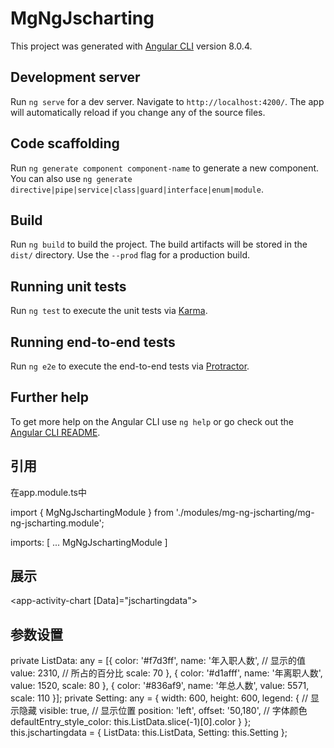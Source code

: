 # MgNgJscharting

This project was generated with [Angular CLI](https://github.com/angular/angular-cli) version 8.0.4.

## Development server

Run `ng serve` for a dev server. Navigate to `http://localhost:4200/`. The app will automatically reload if you change any of the source files.

## Code scaffolding

Run `ng generate component component-name` to generate a new component. You can also use `ng generate directive|pipe|service|class|guard|interface|enum|module`.

## Build

Run `ng build` to build the project. The build artifacts will be stored in the `dist/` directory. Use the `--prod` flag for a production build.

## Running unit tests

Run `ng test` to execute the unit tests via [Karma](https://karma-runner.github.io).

## Running end-to-end tests

Run `ng e2e` to execute the end-to-end tests via [Protractor](http://www.protractortest.org/).

## Further help

To get more help on the Angular CLI use `ng help` or go check out the [Angular CLI README](https://github.com/angular/angular-cli/blob/master/README.md).


## 引用
在app.module.ts中

import { MgNgJschartingModule } from './modules/mg-ng-jscharting/mg-ng-jscharting.module';

imports: [
    ...
    MgNgJschartingModule
]

## 展示
<app-activity-chart [Data]="jschartingdata"></app-activity-chart>

## 参数设置
private ListData: any = [{
    color: '#f7d3ff',
    name: '年入职人数',
    // 显示的值
    value: 2310,
    // 所占的百分比
    scale: 70
  }, {
    color: '#d1afff',
    name: '年离职人数',
    value: 1520,
    scale: 80
  }, {
    color: '#836af9',
    name: '年总人数',
    value: 5571,
    scale: 110
  }];
  private Setting: any = {
    width: 600,
    height: 600,
    legend: {
      // 显示隐藏
      visible: true,
      // 显示位置
      position: 'left',
      offset: '50,180',
      // 字体颜色
      defaultEntry_style_color: this.ListData.slice(-1)[0].color
    }
};
this.jschartingdata = {
      ListData: this.ListData,
      Setting: this.Setting
};